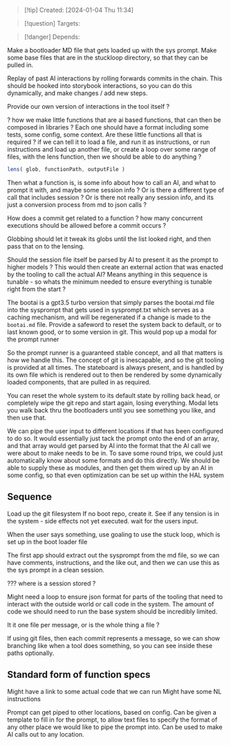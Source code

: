 
>[!tip] Created: [2024-01-04 Thu 11:34]

>[!question] Targets: 

>[!danger] Depends: 

Make a bootloader MD file that gets loaded up with the sys prompt.
Make some base files that are in the stuckloop directory, so that they can be pulled in.


Replay of past AI interactions by rolling forwards commits in the chain.  This should be hooked into storybook interactions, so you can do this dynamically, and make changes / add new steps.

Provide our own version of interactions in the tool itself ?

? how we make little functions that are ai based functions, that can then be composed in libraries ?
Each one should have a format including some tests, some config, some context.
Are these little functions all that is required ? if we can tell it to load a file, and run it as instructions, or run instructions and load up another file, or create a loop over some range of files, with the lens function, then we should be able to do anything ?
```js
lens( glob, functionPath, outputFile )
```
Then what a function is, is some info about how to call an AI, and what to prompt it with, and maybe some session info ?  Or is there a different type of call that includes session ? Or is there not really any session info, and its just a conversion process from md to json calls ?

How does a commit get related to a function ?
how many concurrent executions should be allowed before a commit occurs ?

Globbing should let it tweak its globs until the list looked right, and then pass that on to the lensing.

Should the session file itself be parsed by AI to present it as the prompt to higher models ?
This would then create an external action that was enacted by the tooling to call the actual AI?
Means anything in this sequence is tunable - so whats the minimum needed to ensure everything is tunable right from the start ?

The bootai is a gpt3.5 turbo version that simply parses the bootai.md file into the sysprompt that gets used in sysprompt.txt which serves as a caching mechanism, and will be regenerated if a change is made to the `bootai.md` file.
Provide a safeword to reset the system back to default, or to last known good, or to some version in git.  This would pop up a modal for the prompt runner

So the prompt runner is a guaranteed stable concept, and all that matters is how we handle this.
The concept of git is inescapable, and so the git tooling is provided at all times.
The stateboard is always present, and is handled by its own file which is rendered out to then be rendered by some dynamically loaded components, that are pulled in as required.

You can reset the whole system to its default state by rolling back head, or completely wipe the git repo and start again, losing everything.  Modal lets you walk back thru the bootloaders until you see something you like, and then use that.

We can pipe the user input to different locations if that has been configured to do so.  It would essentially just tack the prompt onto the end of an array, and that array would get parsed by AI into the format that the AI call we were about to make needs to be in.  To save some round trips, we could just automatically know about some formats and do this directly.  We should be able to supply these as modules, and then get them wired up by an AI in some config, so that even optimization can be set up within the HAL system


## Sequence
Load up the git filesystem
If no boot repo, create it.
See if any tension is in the system - side effects not yet executed.
wait for the users input.


When the user says something, use goaling to use the stuck loop, which is set up in the boot loader file

The first app should extract out the sysprompt from the md file, so we can have comments, instructions, and the like out, and then we can use this as the sys prompt in a clean session.

??? where is a session stored ?

Might need a loop to ensure json format for parts of the tooling that need to interact with the outside world or call code in the system.  The amount of code we should need to run the base system should be incredibly limited.

It it one file per message, or is the whole thing a file ?

If using git files, then each commit represents a message, so we can show branching like when a tool does something, so you can see inside these paths optionally.

## Standard form of function specs
Might have a link to some actual code that we can run
Might have some NL instructions

Prompt can get piped to other locations, based on config.
Can be given a template to fill in for the prompt, to allow text files to specify the format of any other place we would like to pipe the prompt into.  Can be used to make AI calls out to any location.
